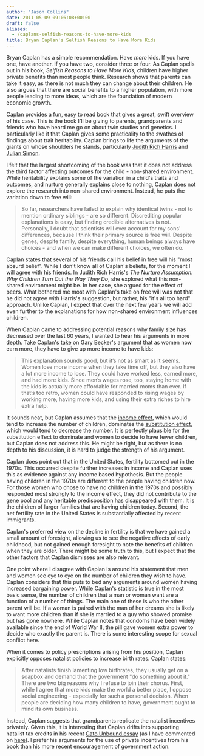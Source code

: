 ```yaml
---
author: "Jason Collins"
date: 2011-05-09 09:06:08+00:00
draft: false
aliases:
  - /caplans-selfish-reasons-to-have-more-kids
title: Bryan Caplan's Selfish Reasons to Have More Kids
---
```


Bryan Caplan has a simple recommendation. Have _more_ kids. If you have one, have another. If you have two, consider three or four. As Caplan spells out in his book, *Selfish Reasons to Have More Kids*, children have higher private benefits than most people think. Research shows that parents can take it easy, as there is not much they can change about their children. He also argues that there are social benefits to a higher population, with more people leading to more ideas, which are the foundation of modern economic growth.

Caplan provides a fun, easy to read book that gives a great, swift overview of his case. This is the book I'll be giving to parents, grandparents and friends who have heard me go on about twin studies and genetics. I particularly like it that Caplan gives some practicality to the swathes of findings about trait heritability. Caplan brings to life the arguments of the giants on whose shoulders he stands, particularly [Judith Rich Harris](http://judithrichharris.info/tna/index.html) and [Julian Simon](http://en.wikipedia.org/wiki/Julian_Simon).

I felt that the largest shortcoming of the book was that it does not address the third factor affecting outcomes for the child - non-shared environment. While heritability explains some of the variation in a child's traits and outcomes, and nurture generally explains close to nothing, Caplan does not explore the research into non-shared environment. Instead, he puts the variation down to free will:

>So far, researchers have failed to explain why identical twins - not to mention ordinary siblings - are so different. Discrediting popular explanations is easy, but finding credible alternatives is not. Personally, I doubt that scientists will ever account for my sons' differences, because I think their primary source is free will. Despite genes, despite family, despite everything, human beings always have choices - and when we can make different choices, we often do.

Caplan states that several of his friends call his belief in free will his "most absurd belief". While I don't know all of Caplan's beliefs, for the moment I will agree with his friends. In Judith Rich Harris's *The Nurture Assumption: Why Children Turn Out the Way They Do*, she explored what this non-shared environment might be. In her case, she argued for the effect of peers. What bothered me most with Caplan's take on free will was not that he did not agree with Harris's suggestion, but rather, his "it's all too hard" approach. Unlike Caplan, I expect that over the next few years we will add even further to the explanations for how non-shared environment influences children.

When Caplan came to addressing potential reasons why family size has decreased over the last 60 years, I wanted to hear his arguments in more depth. Take Caplan's take on Gary Becker's argument that as women now earn more, they have to give up more income to have kids:

>This explanation sounds good, but it’s not as smart as it seems. Women lose more income when they take time off, but they also have a lot more income to lose. They could have worked less, earned more, and had more kids. Since men’s wages rose, too, staying home with the kids is actually more affordable for married moms than ever. If that’s too retro, women could have responded to rising wages by working more, having more kids, and using their extra riches to hire extra help.

It sounds neat, but Caplan assumes that the [income effect](http://en.wikipedia.org/wiki/Consumer_choice#Income_effect), which would tend to increase the number of children, dominates the [substitution effect](http://en.wikipedia.org/wiki/Consumer_choice#Substitution_effect), which would tend to decrease the number. It is perfectly plausible for the substitution effect to dominate and women to decide to have fewer children, but Caplan does not address this. He might be right, but as there is no depth to his discussion, it is hard to judge the strength of his argument.

Caplan does point out that in the United States, fertility bottomed out in the 1970s. This occurred despite further increases in income and Caplan uses this as evidence against any income based hypothesis. But the people having children in the 1970s are different to the people having children now. For those women who chose to have no children in the 1970s and possibly responded most strongly to the income effect, they did not contribute to the gene pool and any heritable predisposition has disappeared with them. It is the children of larger families that are having children today. Second, the net fertility rate in the United States is substantially affected by recent immigrants.

Caplan's preferred view on the decline in fertility is that we have gained a small amount of foresight, allowing us to see the negative effects of early childhood, but not gained enough foresight to note the benefits of children when they are older. There might be some truth to this, but I expect that the other factors that Caplan dismisses are also relevant.

One point where I disagree with Caplan is around his statement that men and women see eye to eye on the number of children they wish to have. Caplan considers that this puts to bed any arguments around women having increased bargaining power. While Caplan's statistic is true in the most basic sense, the number of children that a man or woman want are a function of a number of things. The main one of these is who the other parent will be. If a woman is paired with the man of her dreams she is likely to want more children than if she is married to a guy who showed promise but has gone nowhere. While Caplan notes that condoms have been widely available since the end of World War II, the pill gave women extra power to decide who exactly the parent is. There is some interesting scope for sexual conflict here.

When it comes to policy prescriptions arising from his position, Caplan explicitly opposes natalist policies to increase birth rates. Caplan states:

>After natalists finish lamenting low birthrates, they usually get on a soapbox and demand that the government "do something about it." There are two big reasons why I refuse to join their chorus. First, while I agree that more kids make the world a better place, I oppose social engineering - especially for such a personal decision. When people are deciding how many children to have, government ought to mind its own business.

Instead, Caplan suggests that grandparents replicate the natalist incentives privately. Given this, it is interesting that Caplan drifts into supporting natalist tax credits in his recent [Cato Unbound essay](http://www.cato-unbound.org/2011/05/02/bryan-caplan/population-fertility-and-liberty/) (as I have commented on [here](https://www.jasoncollins.blog/libertarians-and-fertility/)). I prefer his arguments for the use of private incentives from his book than his more recent encouragement of government action.
